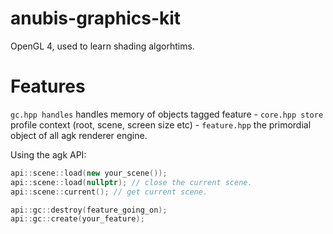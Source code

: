 # anubis-graphics-kit

OpenGL 4, used to learn shading algorhtims.

# Features

`gc.hpp handles` handles memory of objects tagged feature - `core.hpp store` profile context (root, scene, screen size etc) - `feature.hpp` the primordial object of all agk renderer engine.

Using the agk API:
```c++
api::scene::load(new your_scene());
api::scene::load(nullptr); // close the current scene.
api::scene::current(); // get current scene.

api::gc::destroy(feature_going_on);
api::gc::create(your_feature);
```
